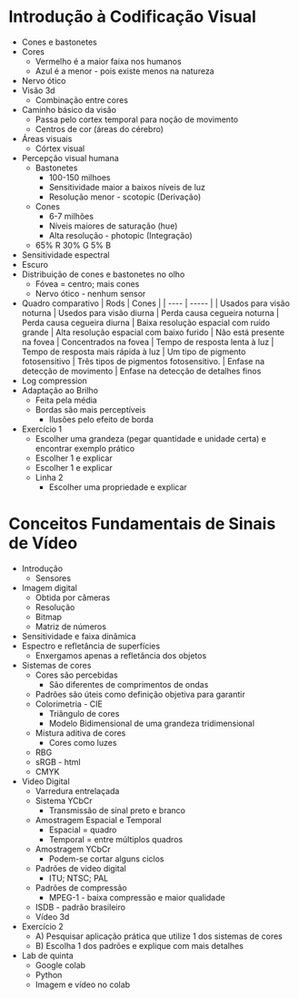 # Introdução à Codificação Visual
* Cones e bastonetes
* Cores
    * Vermelho é a maior faixa nos humanos
    * Azul é a menor - pois existe menos na natureza
* Nervo ótico
* Visão 3d
    * Combinação entre cores
* Caminho básico da visão
    * Passa pelo cortex temporal para noção de movimento
    * Centros de cor (áreas do cérebro)
* Áreas visuais
    * Córtex visual
* Percepção visual humana
    * Bastonetes
        * 100-150 milhoes
        * Sensitividade maior a baixos níveis de luz
        * Resolução menor - scotopic (Derivação)
    * Cones
        * 6-7 milhões
        * Níveis maiores de saturação (hue)
        * Alta resolução - photopic (Integração)
    * 65% R 30% G 5% B
* Sensitividade espectral
* Escuro
* Distribuição de cones e bastonetes no olho
    * Fóvea = centro; mais cones
    * Nervo ótico - nenhum sensor
* Quadro comparativo
    | Rods | Cones |
    | ---- | ----- |
    | Usados para visão noturna | Usedos para visão diurna
    | Perda causa cegueira noturna | Perda causa cegueira diurna
    | Baixa resolução espacial com ruído grande | Alta resolução espacial com baixo furido
    | Não está presente na fovea | Concentrados na fovea
    | Tempo de resposta lenta à luz | Tempo de resposta mais rápida à luz
    | Um tipo de pigmento fotosensitivo | Três tipos de pigmentos fotosensitivo.
    | Enfase na detecção de movimento | Enfase na detecção de detalhes finos
* Log compression
* Adaptação ao Brilho
    * Feita pela média
    * Bordas são mais perceptíveis
        * Ilusões pelo efeito de borda
* Exercício 1
    * Escolher uma grandeza (pegar quantidade e unidade certa) e encontrar exemplo prático
    * Escolher 1 e explicar
    * Escolher 1 e explicar
    * Linha 2
        * Escolher uma propriedade e explicar

# Conceitos Fundamentais de Sinais de Vídeo

* Introdução
    * Sensores
* Imagem digital
    * Obtida por câmeras
    * Resolução
    * Bitmap
    * Matriz de números
* Sensitividade e faixa dinâmica
* Espectro e refletância de superfícies
    * Enxergamos apenas a refletância dos objetos
* Sistemas de cores
    * Cores são percebidas
        * São diferentes de comprimentos de ondas
    * Padrões são úteis como definição objetiva para garantir
    * Colorimetria - CIE
        * Triângulo de cores
        * Modelo Bidimensional de uma grandeza tridimensional
    * Mistura aditiva de cores
        * Cores como luzes
    * RBG
    * sRGB - html
    * CMYK
* Video Digital
    * Varredura entrelaçada
    * Sistema YCbCr
        * Transmissão de sinal preto e branco
    * Amostragem Espacial e Temporal
        * Espacial = quadro
        * Temporal = entre múltiplos quadros
    * Amostragem YCbCr
        * Podem-se cortar alguns ciclos
    * Padrões de video digital
        * ITU; NTSC; PAL
    * Padrões de compressão
        * MPEG-1 - baixa compressão e maior qualidade
    * ISDB - padrão brasileiro
    * Vídeo 3d
* Exercício 2
    * A) Pesquisar aplicação prática que utilize 1 dos sistemas de cores
    * B) Escolha 1 dos padrões e explique com mais detalhes
* Lab de quinta
    * Google colab
    * Python
    * Imagem e vídeo no colab
